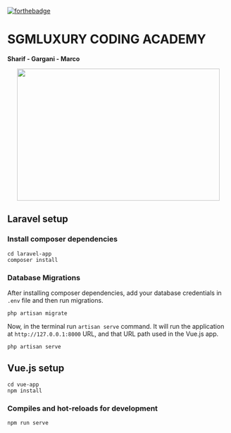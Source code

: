 [![forthebadge](https://forthebadge.com/images/badges/made-with-vue.svg)](https://forthebadge.com)


# SGMLUXURY **CODING ACADEMY**

<div><p><strong>Sharif - Gargani - Marco</strong></div>

<p align="center">
  <img width="460" height="300" src="https://i.postimg.cc/yYQ7pTTz/Sanzzs-titre.png">
</p>


## Laravel setup

### Install composer dependencies

```
cd laravel-app
composer install
```

### Database Migrations

After installing composer dependencies, add your database credentials in `.env` file and then run migrations.

```
php artisan migrate
```

Now, in the terminal run `artisan serve` command. It will run the application at `http://127.0.0.1:8000` URL, and that URL path used in the Vue.js app.

```
php artisan serve
```

## Vue.js setup

```
cd vue-app
npm install
```

### Compiles and hot-reloads for development

```
npm run serve
```
